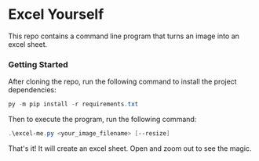 Excel Yourself
==============

This repo contains a command line program that turns an image into an excel sheet.

### Getting Started

After cloning the repo, run the following command to install the project dependencies:

```powershell
py -m pip install -r requirements.txt
```

Then to execute the program, run the following command:

```powershell
.\excel-me.py <your_image_filename> [--resize]
```

That's it! It will create an excel sheet. Open and zoom out to see the magic.
